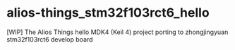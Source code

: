 # alios-things_stm32f103rct6_hello
[WIP] The Alios Things hello MDK4 (Keil 4) project porting to zhongjingyuan stm32f103rct6 develop board
